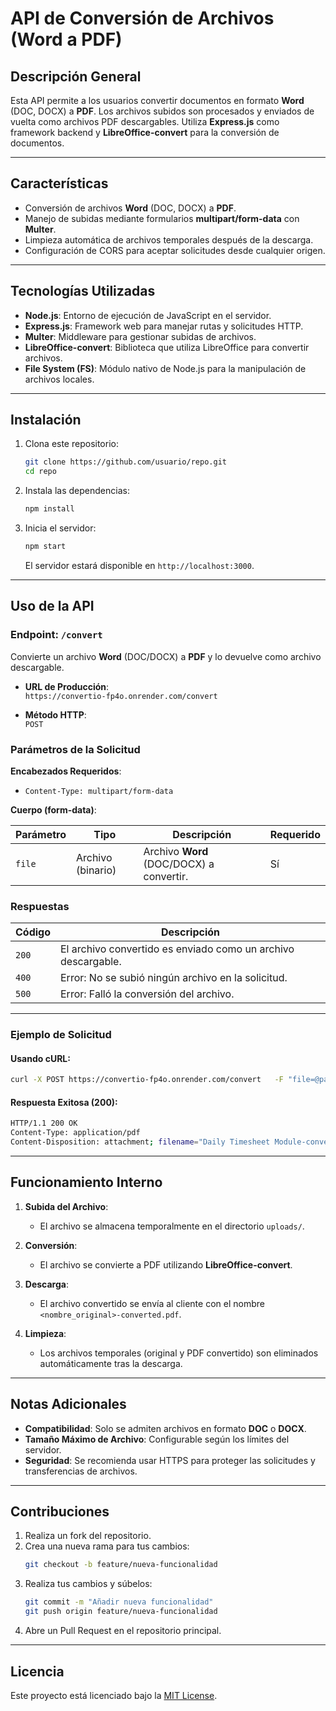 
# **API de Conversión de Archivos (Word a PDF)**

## **Descripción General**

Esta API permite a los usuarios convertir documentos en formato **Word** (DOC, DOCX) a **PDF**. Los archivos subidos son procesados y enviados de vuelta como archivos PDF descargables. Utiliza **Express.js** como framework backend y **LibreOffice-convert** para la conversión de documentos.

---

## **Características**

- Conversión de archivos **Word** (DOC, DOCX) a **PDF**.
- Manejo de subidas mediante formularios **multipart/form-data** con **Multer**.
- Limpieza automática de archivos temporales después de la descarga.
- Configuración de CORS para aceptar solicitudes desde cualquier origen.

---

## **Tecnologías Utilizadas**

- **Node.js**: Entorno de ejecución de JavaScript en el servidor.
- **Express.js**: Framework web para manejar rutas y solicitudes HTTP.
- **Multer**: Middleware para gestionar subidas de archivos.
- **LibreOffice-convert**: Biblioteca que utiliza LibreOffice para convertir archivos.
- **File System (FS)**: Módulo nativo de Node.js para la manipulación de archivos locales.

---

## **Instalación**

1. Clona este repositorio:
   ```bash
   git clone https://github.com/usuario/repo.git
   cd repo
   ```

2. Instala las dependencias:
   ```bash
   npm install
   ```

3. Inicia el servidor:
   ```bash
   npm start
   ```
   El servidor estará disponible en `http://localhost:3000`.

---

## **Uso de la API**

### **Endpoint: `/convert`**

Convierte un archivo **Word** (DOC/DOCX) a **PDF** y lo devuelve como archivo descargable.

- **URL de Producción**:  
  `https://convertio-fp4o.onrender.com/convert`

- **Método HTTP**:  
  `POST`

### **Parámetros de la Solicitud**

**Encabezados Requeridos**:  
- `Content-Type: multipart/form-data`

**Cuerpo (form-data)**:

| Parámetro | Tipo         | Descripción                                  | Requerido |
|-----------|--------------|----------------------------------------------|-----------|
| `file`    | Archivo (binario) | Archivo **Word** (DOC/DOCX) a convertir. | Sí         |

### **Respuestas**

| Código | Descripción                                                  |
|--------|--------------------------------------------------------------|
| `200`  | El archivo convertido es enviado como un archivo descargable. |
| `400`  | Error: No se subió ningún archivo en la solicitud.            |
| `500`  | Error: Falló la conversión del archivo.                      |

---

### **Ejemplo de Solicitud**

#### **Usando cURL**:
```bash
curl -X POST https://convertio-fp4o.onrender.com/convert   -F "file=@path/to/your/file.docx"
```

#### **Respuesta Exitosa (200)**:
```bash
HTTP/1.1 200 OK
Content-Type: application/pdf
Content-Disposition: attachment; filename="Daily Timesheet Module-converted.pdf"
```

---

## **Funcionamiento Interno**

1. **Subida del Archivo**:
   - El archivo se almacena temporalmente en el directorio `uploads/`.

2. **Conversión**:
   - El archivo se convierte a PDF utilizando **LibreOffice-convert**.

3. **Descarga**:
   - El archivo convertido se envía al cliente con el nombre `<nombre_original>-converted.pdf`.

4. **Limpieza**:
   - Los archivos temporales (original y PDF convertido) son eliminados automáticamente tras la descarga.

---

## **Notas Adicionales**

- **Compatibilidad**: Solo se admiten archivos en formato **DOC** o **DOCX**.
- **Tamaño Máximo de Archivo**: Configurable según los límites del servidor.
- **Seguridad**: Se recomienda usar HTTPS para proteger las solicitudes y transferencias de archivos.

---

## **Contribuciones**

1. Realiza un fork del repositorio.
2. Crea una nueva rama para tus cambios:
   ```bash
   git checkout -b feature/nueva-funcionalidad
   ```
3. Realiza tus cambios y súbelos:
   ```bash
   git commit -m "Añadir nueva funcionalidad"
   git push origin feature/nueva-funcionalidad
   ```
4. Abre un Pull Request en el repositorio principal.

---

## **Licencia**

Este proyecto está licenciado bajo la [MIT License](LICENSE).
